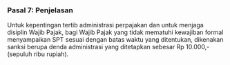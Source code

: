 ### Pasal 7: Penjelasan

Untuk kepentingan tertib administrasi perpajakan dan untuk menjaga disiplin
Wajib Pajak, bagi Wajib Pajak yang tidak mematuhi kewajiban formal
menyampaikan SPT sesuai dengan batas waktu yang ditentukan, dikenakan sanksi
berupa denda administrasi yang ditetapkan sebesar Rp 10.000,-(sepuluh ribu
rupiah).
